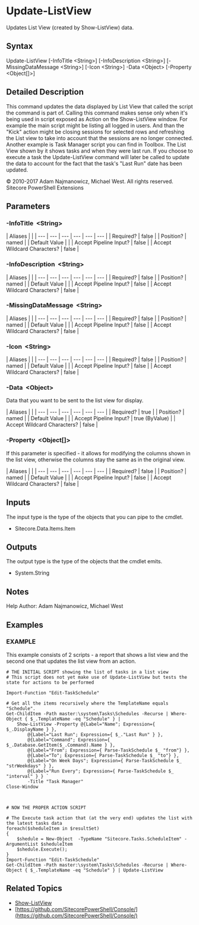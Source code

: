 # Update-ListView

Updates List View \(created by Show-ListView\) data.

## Syntax

Update-ListView \[-InfoTitle &lt;String&gt;\] \[-InfoDescription &lt;String&gt;\] \[-MissingDataMessage &lt;String&gt;\] \[-Icon &lt;String&gt;\] -Data &lt;Object&gt; \[-Property &lt;Object\[\]&gt;\]

## Detailed Description

This command updates the data displayed by List View that called the script the command is part of. Calling this command makes sense only when it's being used in script exposed as Action on the Show-ListView window. For example the main script might be listing all logged in users. And than the "Kick" action might be closing sessions for selected rows and refreshing the List view to take into account that the sessions are no longer connected. Another example is Task Manager script you can find in Toolbox. The List View shown by it shows tasks and when they were last run. If you choose to execute a task the Update-ListView command will later be called to update the data to account for the fact that the task's "Last Run" date has been updated.

© 2010-2017 Adam Najmanowicz, Michael West. All rights reserved. Sitecore PowerShell Extensions

## Parameters

### -InfoTitle  &lt;String&gt;

| Aliases |  |
| --- | --- | --- | --- | --- | --- |
| Required? | false |
| Position? | named |
| Default Value |  |
| Accept Pipeline Input? | false |
| Accept Wildcard Characters? | false |

### -InfoDescription  &lt;String&gt;

| Aliases |  |
| --- | --- | --- | --- | --- | --- |
| Required? | false |
| Position? | named |
| Default Value |  |
| Accept Pipeline Input? | false |
| Accept Wildcard Characters? | false |

### -MissingDataMessage  &lt;String&gt;

| Aliases |  |
| --- | --- | --- | --- | --- | --- |
| Required? | false |
| Position? | named |
| Default Value |  |
| Accept Pipeline Input? | false |
| Accept Wildcard Characters? | false |

### -Icon  &lt;String&gt;

| Aliases |  |
| --- | --- | --- | --- | --- | --- |
| Required? | false |
| Position? | named |
| Default Value |  |
| Accept Pipeline Input? | false |
| Accept Wildcard Characters? | false |

### -Data  &lt;Object&gt;

Data that you want to be sent to the list view for display.

| Aliases |  |
| --- | --- | --- | --- | --- | --- |
| Required? | true |
| Position? | named |
| Default Value |  |
| Accept Pipeline Input? | true \(ByValue\) |
| Accept Wildcard Characters? | false |

### -Property  &lt;Object\[\]&gt;

If this parameter is specified - it allows for modifying the columns shown in the list view, otherwise the columns stay the same as in the original view.

| Aliases |  |
| --- | --- | --- | --- | --- | --- |
| Required? | false |
| Position? | named |
| Default Value |  |
| Accept Pipeline Input? | false |
| Accept Wildcard Characters? | false |

## Inputs

The input type is the type of the objects that you can pipe to the cmdlet.

* Sitecore.Data.Items.Item 

## Outputs

The output type is the type of the objects that the cmdlet emits.

* System.String 

## Notes

Help Author: Adam Najmanowicz, Michael West

## Examples

### EXAMPLE

This example consists of 2 scripts - a report that shows a list view and the second one that updates the list view from an action.

```text
# THE INITIAL SCRIPT showing the list of tasks in a list view
# This script does not yet make use of Update-ListView but tests the state for actions to be performed

Import-Function "Edit-TaskSchedule"

# Get all the items recursively where the TemplateName equals "Schedule".
Get-ChildItem -Path master:\system\Tasks\Schedules -Recurse | Where-Object { $_.TemplateName -eq "Schedule" } |
    Show-ListView -Property @{Label="Name"; Expression={ $_.DisplayName } },
        @{Label="Last Run"; Expression={ $_."Last Run" } },
        @{Label="Command"; Expression={ $_.Database.GetItem($_.Command).Name } },
        @{Label="From"; Expression={ Parse-TaskSchedule $_ "from"} },
        @{Label="To"; Expression={ Parse-TaskSchedule $_ "to"} },
        @{Label="On Week Days"; Expression={ Parse-TaskSchedule $_ "strWeekdays" } },
        @{Label="Run Every"; Expression={ Parse-TaskSchedule $_ "interval" } } `
        -Title "Task Manager"        
Close-Window



# NOW THE PROPER ACTION SCRIPT

# The Execute task action that (at the very end) updates the list with the latest tasks data
foreach($sheduleItem in $resultSet)
{
    $shedule = New-Object  -TypeName "Sitecore.Tasks.ScheduleItem" -ArgumentList $sheduleItem 
    $shedule.Execute();
}
Import-Function "Edit-TaskSchedule"
Get-ChildItem -Path master:\system\Tasks\Schedules -Recurse | Where-Object { $_.TemplateName -eq "Schedule" } | Update-ListView
```

## Related Topics

* [Show-ListView](show-listview.md)
* [https://github.com/SitecorePowerShell/Console/](https://github.com/SitecorePowerShell/Console/) 

